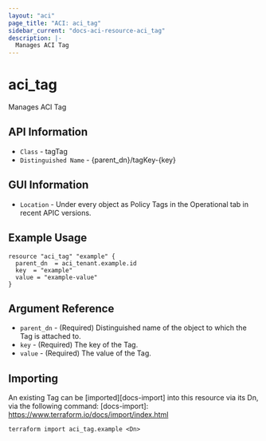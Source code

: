 ```yaml
---
layout: "aci"
page_title: "ACI: aci_tag"
sidebar_current: "docs-aci-resource-aci_tag"
description: |-
  Manages ACI Tag
---
```


# aci_tag #

Manages ACI Tag

## API Information ##

* `Class` - tagTag
* `Distinguished Name` - {parent_dn}/tagKey-{key}

## GUI Information ##

* `Location` - Under every object as Policy Tags in the Operational tab in recent APIC versions.

## Example Usage ##

```hcl
resource "aci_tag" "example" {
  parent_dn  = aci_tenant.example.id
  key  = "example"
  value = "example-value"
}
```

## Argument Reference ##

* `parent_dn` - (Required) Distinguished name of the object to which the Tag is attached to.
* `key` - (Required) The key of the Tag.
* `value` - (Required) The value of the Tag.


## Importing ##

An existing Tag can be [imported][docs-import] into this resource via its Dn, via the following command:
[docs-import]: https://www.terraform.io/docs/import/index.html


```
terraform import aci_tag.example <Dn>
```